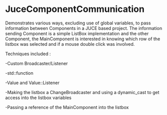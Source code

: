 # JuceComponentCommunication
Demonstrates various ways, excluding use of global variables, to pass information between Components in a JUCE based project. 
The information sending Component is a simple ListBox implementation and the other Component, the MainComponent is interested in knowing 
which row of the listbox was selected and if a mouse double click was involved.

Techniques included :

-Custom Broadcaster/Listener

-std::function

-Value and Value::Listener

-Making the listbox a ChangeBroadcaster and using a dynamic_cast to get access into the listbox variables

-Passing a reference of the MainComponent into the listbox

